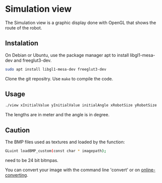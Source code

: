 # Simulation view

The Simulation view is a graphic display done with OpenGL that shows the route of the robot.

## Instalation

On Debian or Ubuntu, use the package manager apt to install libgl1-mesa-dev and freeglut3-dev.
```bash
sudo apt install libgl1-mesa-dev freeglut3-dev
```
Clone the git repositry.
Use `make` to compile the code.
## Usage

```bash
./view xInitialValue yInitialValue initialAngle xRobotSize yRobotSize
```
The lengths are in meter and the angle is in degree.

## Caution

The BMP files used as textures and loaded by the function:
```bash
GLuint loadBMP_custom(const char * imagepath);
```
need to be 24 bit bitmpas.

You can convert your image with the command line 'convert' or on [online-converting](https://online-converting.com/image/convert2bmp/).


